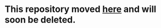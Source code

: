 # This repository moved [here](https://github.com/rickwierenga/heartbeat-tutorials/tree/master/BenchmarkingOptimizers) and will soon be deleted.
